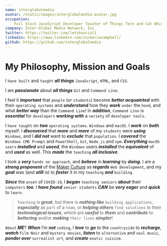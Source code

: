 ```yaml
---
name: interglobalmedia
avatar: /static/images/interglobalmedia-avatar.jpg
occupation:
    Full Stack JavaScript Developer Teacher of Things Tech and Cat Whisperer
company: Inter-Global Media Network, Inc.
twitter: https://twitter.com/letsbsocial1
linkedin: https://www.linkedin.com/in/mariacampbell/
github: https://github.com/interglobalmedia
---
```


# My Philosophy, Mission and Goals

I `have built` and `taught` **_all things_** `JavaScript`, `HTML`, and `CSS`.

I am **_passionate_** about **_all things_** `Git` and `Command Line`.

I feel it **_important_** that `people` (or `students`) become **_better
acquainted_** with their `operating systems` and **_understand_** how they
**_work_** `under` the `hood`, and what **_better way_** than the
`Command Line`! In **_addition_**, `Command Line` is **_essential_** for
`developers` **_working with_** a `variety` of `developer tools`.

I `have taught` on **_two_** `operating systems`. `Windows` and `macOS`. I
**_work_** on **_both_** myself. I **_discovered_** that **_more_** and
**_more_** of my `students` were **_using_** `Windows`, and I **_did not_** want
to **_exclude_** that `population`. I **_covered_** the `Windows CMD Prompt` and
`PowerShell`, `Git`, `Node.js` and `npm`. **_Everything_** `macOS users`
**_installed_** and **_useed_**, the `Windows` users **_installed_** the
**_equivalent_** of and **_used_** as well. This **_made_** the `teaching`
**_all inclusive_**.

I took a **_very_** `hands on approach`, and **_believe_** in **_learning_** by
**_doing_**. I am a **_strong proponent_** of the
[Maker Culture](https://en.wikipedia.org/wiki/Maker_culture#:~:text=The%20maker%20culture%20is%20a,general%20supports%20open%2Dsource%20hardware.)
as **_regards_** `Web Development`, and my **_goal_** was (and **_still_** is)
to **_foster_** it in my `teaching` **_and_** `building`.

**_Since_** the `onset` of `COVID-19`, I **_began_** `teaching seniors`
**_about_** their `computers` **_too_**. I **_have found_** `senior students`
**_CAN_** be **_very eager_** and **_quick_** to `learn`.

> `Teaching` is **_great_**, but there is **_nothing like_**
> `building applications`, **_especially_** as `part` of a `team`, or **_helping
> others_** `find solutions` to their **_technological issues_**, which are
> **_useful_** to **_them_** and **_contribute_** to **_bettering_** and/or
> **_making_** `their lives` **_simpler_**!

`About` **_ME_**? **_When_** I’m **_not_** `coding`, I **_love_** to **_go_** to
the `countryside` to **_recharge_**, **_watch_** `Film Noir` and
`mystery movies`, **_listen_** to `alternative` and `soul music`, **_ponder
over_** `surrealist art`, and **_create_** `exotic cuisine`.
